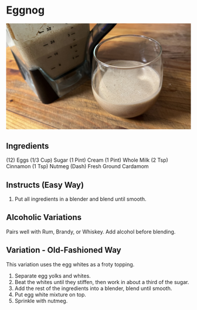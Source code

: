 # Eggnog

![](Eggnog.jpg)

## Ingredients

(12) Eggs
(1/3 Cup) Sugar
(1 Pint) Cream
(1 Pint) Whole Milk
(2 Tsp) Cinnamon
(1 Tsp) Nutmeg
(Dash) Fresh Ground Cardamom

## Instructs (Easy Way)

1. Put all ingredients in a blender and blend until smooth. 

## Alcoholic Variations

Pairs well with Rum, Brandy, or Whiskey. Add alcohol before blending.

## Variation - Old-Fashioned Way

This variation uses the egg whites as a froty topping.

1. Separate egg yolks and whites.
2. Beat the whites until they stiffen, then work in about a third of the sugar.
3. Add the rest of the ingredients into a blender, blend until smooth.
4. Put egg white mixture on top.
5. Sprinkle with nutmeg.